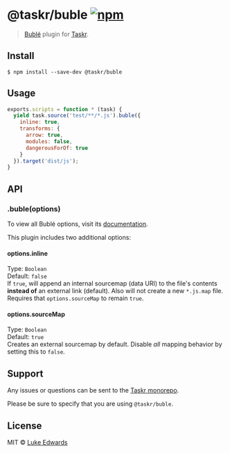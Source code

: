# @taskr/buble [![npm](https://img.shields.io/npm/v/@taskr/buble.svg)](https://npmjs.org/package/@taskr/buble)

> [Bublé](https://buble.surge.sh/guide/) plugin for [Taskr](https://github.com/lukeed/taskr).

## Install

```
$ npm install --save-dev @taskr/buble
```

## Usage

```js
exports.scripts = function * (task) {
  yield task.source('test/**/*.js').buble({
    inline: true,
    transforms: {
      arrow: true,
      modules: false,
      dangerousForOf: true
    }
  }).target('dist/js');
}
```

## API

### .buble(options)

To view all Bublé options, visit its [documentation](https://buble.surge.sh/guide/#using-the-javascript-api).

This plugin includes two additional options:

#### options.inline
Type: `Boolean`<br>
Default: `false`<br>
If `true`, will append an internal sourcemap (data URI) to the file's contents **instead of** an external link (default). Also will not create a new `*.js.map` file. Requires that `options.sourceMap` to remain `true`.

#### options.sourceMap
Type: `Boolean`<br>
Default: `true`<br>
Creates an external sourcemap by default. Disable _all_ mapping behavior by setting this to `false`.


## Support

Any issues or questions can be sent to the [Taskr monorepo](https://github.com/lukeed/taskr/issues/new).

Please be sure to specify that you are using `@taskr/buble`.

## License

MIT © [Luke Edwards](https://lukeed.com)
